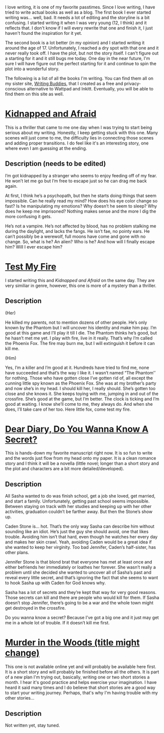 I love writing, it is one of my favorite passtimes. Since I love writing, I have tried to write actual books as well as a blog. The first book I ever started writing was... well, bad. It needs a lot of editing and the storyline is a bit confusing. I started writing it when I was very young (12, I think) and it reflects that. I don't know if I will every rewrite that one and finish it, I just haven't found the inspiration for it yet.

The second book is a lot better (in my opinion) and I started writing it around the age of 17. Unfortunately, I reached a dry spot with that one and it never really took off. I have the plot, but not the story itself. I can't figure out a starting for it and it still bugs me today. One day in the near future, I'm sure I will have figure out the perfect starting for it and continue to spin the plot into a wonderful story.

The following is a list of all the books I'm writing. You can find them all on my sister site, [Writing Buddies](https://writing-buddies.netlify.app), that I created as a free and privacy-conscious alternative to Wattpad and Inkitt. Eventually, you will be able to find them on this site as well.

# [Kidnapped and Afraid](https://writing-buddies.netlify.app/thriller/kidnapped-and-afraid/)
This is a thriller that came to me one day when I was trying to start being serious about my writing. Honestly, I keep getting stuck with this one. Many scenes will just come to me, the difficulty lies in connecting those scenes and adding proper transitions. I do feel like it's an interesting story, one where even I am guessing at the ending.

## Description (needs to be edited)
I’m got kidnapped by a stranger who seems to enjoy feeding off of my fear. He won’t let me go but I’m free to escape just so he can drag me back again.

At first, I think he’s a psychopath, but then he starts doing things that seem impossible. Can he really read my mind? How does his eye color change so fast? Is he manipulating my emotions? Why doesn’t he seem to sleep? Why does he keep me imprisoned? Nothing makes sense and the more I dig the more confusing it gets.

He’s not a vampire. He’s not affected by blood, has no problem stalking me during the daylight, and lacks the fangs. He isn’t fae, no pointy ears. He can’t possibly be a werewolf, full moons have come and gone with no change. So, what is he? An alien? Who is he? And how will I finally escape him? Will I ever escape him?

# [Test My Fire](https://writing-buddies.netlify.app/mystery-suspense/test-my-fire/)
I started writing this and *Kidnapped and Afraid* on the same day. They are very similiar in genre, however, this one is more of a mystery than a thriller. 

## Description
(Her)

He killed my parents, not to mention dozens of other people. He’s only known by the Phantom but I will uncover his identity and make him pay. I’m good at this game and I’ll play it till I die. The Phantom thinks he’s good, but he hasn’t met me yet. I play with fire, live in it really. That’s why I’m called the Phoenix Fox. The fire may burn me, but I will extinguish it before it can kill me.

(Him)

Yes, I’m a killer and I’m good at it. Hundreds have tried to find me, none have succeeded and that’s the way I like it. I wasn’t named “The Phantom’’ for nothing. Those who have gotten close I’ve gotten rid of, all except the cunning little spy known as the Phoenix Fox. She was at my brother’s party and now she’s in my head. I should kill her, I really should. She’s gotten too close and she knows it. She keeps toying with me, jumping in and out of the crossfire. She’s good at the game, but I’m better. The clock is ticking and I’m good at waiting. I know she’ll come to me, they always do. And when she does, I’ll take care of her too. Here little fox, come test my fire.

# [Dear Diary, Do You Wanna Know A Secret?](https://writing-buddies.netlify.app/romance/dear-diary-do-you-wanna-know-a-secret/)
This is hands-down my favorite manuscript right now. It is so fun to write and the words just flow from my head onto my paper. It is a clean romance story and I think it will be a novella (little novel; longer than a short story and the plot and characters are a bit more detailed/developed).

## Description
All Sasha wanted to do was finish school, get a job she loved, get married, and start a family. Unfortunately, getting past school seems impossible. Between staying on track with her studies and keeping up with her other activities, graduation couldn’t be farther away. But then the Stone’s show up.

Caden Stone is... hot. That’s the only way Sasha can describe him without sounding like an idiot. He’s just the guy she should avoid, one that likes trouble. Avoiding him isn’t that hard, even though he watches her every day and makes her skin crawl. Yeah, avoiding Caden would be a great idea if she wanted to keep her virginity. Too bad Jennifer, Caden’s half-sister, has other plans.

Jennifer Stone is that blond brat that everyone has met at least once and either befriends her immediately or loathes her forever. She wasn’t really a problem until she decided she wanted to uncover all of Sasha’s past and reveal every little secret, and that’s ignoring the fact that she seems to want to hook Sasha up with Caden for God knows why.

Sasha has a lot of secrets and they’re kept that way for very good reasons. Those secrets can kill and there are people who would kill for them. If Sasha doesn’t stop Jennifer, there’s going to be a war and the whole town might get destroyed in the crossfire.

Do you wanna know a secret? Because I’ve got a big one and it just may get me in a whole lot of trouble. If it doesn’t kill me first.

# [Murder in the Woods (title might change)]()
This one is not available online yet and will probably be available here first. It is a short story and will probably be finished before all the others. It is part of a new plan I'm trying out, basically, writing one or two short stories a month. I hear it's good practice and helps exercise your imagination. I have heard it said many times and I do believe that short stories are a good way to start your writing journey. Perhaps, that's why I'm having trouble with my other stories...

## Description
Not written yet, stay tuned.